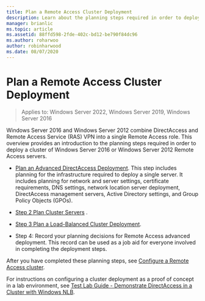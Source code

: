 ```yaml
---
title: Plan a Remote Access Cluster Deployment
description: Learn about the planning steps required in order to deploy a cluster of Windows Server 2016 or Windows Server 2012 Remote Access servers.
manager: brianlic
ms.topic: article
ms.assetid: 88ffd598-2fde-402c-bd12-be790f84dc96
ms.author: roharwoo
author: robinharwood
ms.date: 08/07/2020
---
```

# Plan a Remote Access Cluster Deployment

>Applies to: Windows Server 2022, Windows Server 2019, Windows Server 2016

 Windows Server 2016 and Windows Server 2012 combine DirectAccess and Remote Access Service (RAS) VPN into a single Remote Access role. This overview provides an introduction to the planning steps required in order to deploy a cluster of  Windows Server 2016 or Windows Server 2012 Remote Access servers.

-   [Plan an Advanced DirectAccess Deployment](../../../directaccess/single-server-advanced/Plan-an-Advanced-DirectAccess-Deployment.md). This step includes planning for the infrastructure required to deploy a single server. It includes planning for network and server settings, certificate requirements, DNS settings, network location server deployment, DirectAccess management servers, Active Directory settings, and Group Policy Objects (GPOs).

-   [Step 2 Plan Cluster Servers](Step-2-Plan-Cluster-Servers.md) .

-   [Step 3 Plan a Load-Balanced Cluster Deployment](Step-3-Plan-a-Load-Balanced-Cluster-Deployment.md).

-   Step 4: Record your planning decisions for Remote Access advanced deployment. This record can be used as a job aid for everyone involved in completing the deployment steps.

After you have completed these planning steps, see [Configure a Remote Access cluster](../configure/Configure-a-Remote-Access-Cluster.md).

For instructions on configuring a cluster deployment as a proof of concept in a lab environment, see [Test Lab Guide - Demonstrate DirectAccess in a Cluster with Windows NLB](../../../directaccess/tlg-cluster-nlb/Test-Lab-Guide-Demonstrate-DirectAccess-in-a-Cluster-with-Windows-NLB.md).



